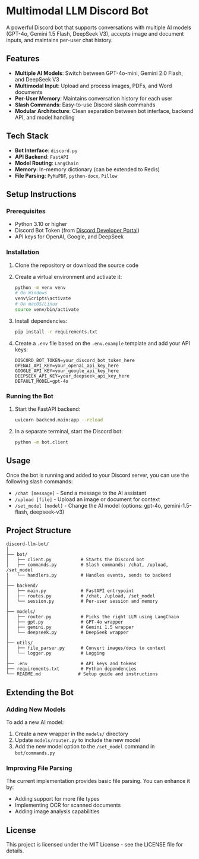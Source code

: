# Multimodal LLM Discord Bot

A powerful Discord bot that supports conversations with multiple AI models (GPT-4o, Gemini 1.5 Flash, DeepSeek V3), accepts image and document inputs, and maintains per-user chat history.

## Features

- **Multiple AI Models**: Switch between GPT-4o-mini, Gemini 2.0 Flash, and DeepSeek V3
- **Multimodal Input**: Upload and process images, PDFs, and Word documents
- **Per-User Memory**: Maintains conversation history for each user
- **Slash Commands**: Easy-to-use Discord slash commands
- **Modular Architecture**: Clean separation between bot interface, backend API, and model handling

## Tech Stack

- **Bot Interface**: `discord.py`
- **API Backend**: `FastAPI`
- **Model Routing**: `LangChain`
- **Memory**: In-memory dictionary (can be extended to Redis)
- **File Parsing**: `PyMuPDF`, `python-docx`, `Pillow`

## Setup Instructions

### Prerequisites

- Python 3.10 or higher
- Discord Bot Token (from [Discord Developer Portal](https://discord.com/developers/applications))
- API keys for OpenAI, Google, and DeepSeek

### Installation

1. Clone the repository or download the source code

2. Create a virtual environment and activate it:
   ```bash
   python -m venv venv
   # On Windows
   venv\Scripts\activate
   # On macOS/Linux
   source venv/bin/activate
   ```

3. Install dependencies:
   ```bash
   pip install -r requirements.txt
   ```

4. Create a `.env` file based on the `.env.example` template and add your API keys:
   ```
   DISCORD_BOT_TOKEN=your_discord_bot_token_here
   OPENAI_API_KEY=your_openai_api_key_here
   GOOGLE_API_KEY=your_google_api_key_here
   DEEPSEEK_API_KEY=your_deepseek_api_key_here
   DEFAULT_MODEL=gpt-4o
   ```

### Running the Bot

1. Start the FastAPI backend:
   ```bash
   uvicorn backend.main:app --reload
   ```

2. In a separate terminal, start the Discord bot:
   ```bash
   python -m bot.client
   ```

## Usage

Once the bot is running and added to your Discord server, you can use the following slash commands:

- `/chat [message]` - Send a message to the AI assistant
- `/upload [file]` - Upload an image or document for context
- `/set_model [model]` - Change the AI model (options: gpt-4o, gemini-1.5-flash, deepseek-v3)

## Project Structure

```
discord-llm-bot/
│
├── bot/
│   ├── client.py           # Starts the Discord bot
│   ├── commands.py         # Slash commands: /chat, /upload, /set_model
│   └── handlers.py         # Handles events, sends to backend
│
├── backend/
│   ├── main.py             # FastAPI entrypoint
│   ├── routes.py           # /chat, /upload, /set_model
│   └── session.py          # Per-user session and memory
│
├── models/
│   ├── router.py           # Picks the right LLM using LangChain
│   ├── gpt.py              # GPT-4o wrapper
│   ├── gemini.py           # Gemini 1.5 wrapper
│   └── deepseek.py         # DeepSeek wrapper
│
├── utils/
│   ├── file_parser.py      # Convert images/docs to context
│   └── logger.py           # Logging
│
├── .env                    # API keys and tokens
├── requirements.txt        # Python dependencies
└── README.md              # Setup guide and instructions
```

## Extending the Bot

### Adding New Models

To add a new AI model:

1. Create a new wrapper in the `models/` directory
2. Update `models/router.py` to include the new model
3. Add the new model option to the `/set_model` command in `bot/commands.py`

### Improving File Parsing

The current implementation provides basic file parsing. You can enhance it by:

- Adding support for more file types
- Implementing OCR for scanned documents
- Adding image analysis capabilities

## License

This project is licensed under the MIT License - see the LICENSE file for details.